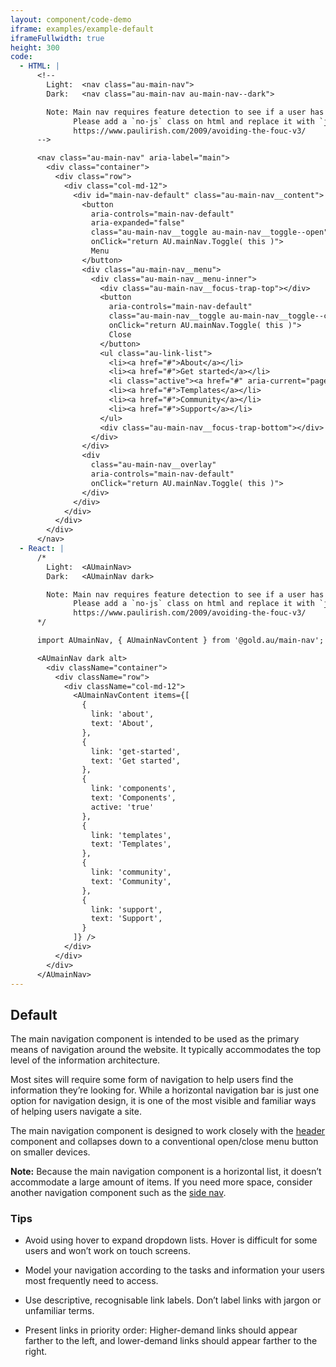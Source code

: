 ```yaml
---
layout: component/code-demo
iframe: examples/example-default
iframeFullwidth: true
height: 300
code:
  - HTML: |
      <!--
        Light:  <nav class="au-main-nav">
        Dark:   <nav class="au-main-nav au-main-nav--dark">

        Note: Main nav requires feature detection to see if a user has javascript.
              Please add a `no-js` class on html and replace it with `js` if enabled
              https://www.paulirish.com/2009/avoiding-the-fouc-v3/
      -->

      <nav class="au-main-nav" aria-label="main">
        <div class="container">
          <div class="row">
            <div class="col-md-12">
              <div id="main-nav-default" class="au-main-nav__content">
                <button
                  aria-controls="main-nav-default"
                  aria-expanded="false"
                  class="au-main-nav__toggle au-main-nav__toggle--open"
                  onClick="return AU.mainNav.Toggle( this )">
                  Menu
                </button>
                <div class="au-main-nav__menu">
                  <div class="au-main-nav__menu-inner">
                    <div class="au-main-nav__focus-trap-top"></div>
                    <button
                      aria-controls="main-nav-default"
                      class="au-main-nav__toggle au-main-nav__toggle--close"
                      onClick="return AU.mainNav.Toggle( this )">
                      Close
                    </button>
                    <ul class="au-link-list">
                      <li><a href="#">About</a></li>
                      <li><a href="#">Get started</a></li>
                      <li class="active"><a href="#" aria-current="page">Components</a></li>
                      <li><a href="#">Templates</a></li>
                      <li><a href="#">Community</a></li>
                      <li><a href="#">Support</a></li>
                    </ul>
                    <div class="au-main-nav__focus-trap-bottom"></div>
                  </div>
                </div>
                <div
                  class="au-main-nav__overlay"
                  aria-controls="main-nav-default"
                  onClick="return AU.mainNav.Toggle( this )">
                </div>
              </div>
            </div>
          </div>
        </div>
      </nav>
  - React: |
      /*
        Light:  <AUmainNav>
        Dark:   <AUmainNav dark>

        Note: Main nav requires feature detection to see if a user has javascript.
              Please add a `no-js` class on html and replace it with `js` if enabled
              https://www.paulirish.com/2009/avoiding-the-fouc-v3/
      */

      import AUmainNav, { AUmainNavContent } from '@gold.au/main-nav';

      <AUmainNav dark alt>
        <div className="container">
          <div className="row">
            <div className="col-md-12">
              <AUmainNavContent items={[
                {
                  link: 'about',
                  text: 'About',
                },
                {
                  link: 'get-started',
                  text: 'Get started',
                },
                {
                  link: 'components',
                  text: 'Components',
                  active: 'true'
                },
                {
                  link: 'templates',
                  text: 'Templates',
                },
                {
                  link: 'community',
                  text: 'Community',
                },
                {
                  link: 'support',
                  text: 'Support',
                }
              ]} />
            </div>
          </div>
        </div>
      </AUmainNav>
---
```

## Default

The main navigation component is intended to be used as the primary means of navigation around the website. It typically accommodates the top level of the information architecture.

Most sites will require some form of navigation to help users find the information they’re looking for. While a horizontal navigation bar is just one option for navigation design, it is one of the most visible and familiar ways of helping users navigate a site.

The main navigation component is designed to work closely with the [header](/components/header/) component and collapses down to a conventional open/close menu button on smaller devices.

**Note:** Because the main navigation component is a horizontal list, it doesn’t accommodate a large amount of items. If you need more space, consider another navigation component such as the [side nav](/components/side-nav/).

### Tips

- Avoid using hover to expand dropdown lists. Hover is difficult for some users and won’t work on touch screens.

- Model your navigation according to the tasks and information your users most frequently need to access.

- Use descriptive, recognisable link labels. Don’t label links with jargon or unfamiliar terms.

- Present links in priority order: Higher-demand links should appear farther to the left, and lower-demand links should appear farther to the right.
